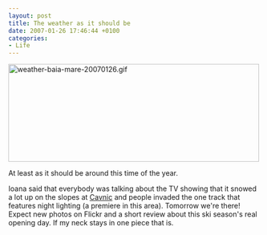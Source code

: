 ```yaml
---
layout: post
title: The weather as it should be
date: 2007-01-26 17:46:44 +0100
categories:
- Life
---
```

<img src="http://www.rusiczki.net/blog/blogpics/weather-baia-mare-20070126.gif" width="500" height="195" alt="weather-baia-mare-20070126.gif" alt="Screenshot of the weather forecast for Baia Mare" class="image" />

At least as it should be around this time of the year.

Ioana said that everybody was talking about the TV showing that it snowed a lot up on the slopes at <a href="http://en.wikipedia.org/wiki/Cavnic">Cavnic</a> and people invaded the one track that features night lighting (a premiere in this area). Tomorrow we're there! Expect new photos on Flickr and a short review about this ski season's real opening day. If my neck stays in one piece that is.
